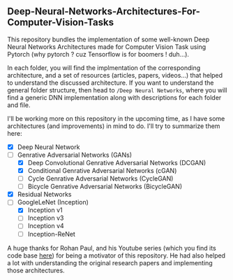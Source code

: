 ## Deep-Neural-Networks-Architectures-For-Computer-Vision-Tasks

This repository bundles the implementation of some well-known Deep Neural Networks Architectures made for Computer Vision Task using Pytorch (why pytorch ? cuz Tensorflow is for boomers ! duh...).

In each folder, you will find the implmentation of the corresponding architecture, and a set of resources (articles, papers, videos...) that helped to understand the discussed architecture. If you want to understand the general folder structure, then head to ``/Deep Neural Networks``, where you will find a generic DNN implementation along with descriptions for each folder and file.

I'll be working more on this repository in the upcoming time, as I have some architectures (and improvements) in mind to do. I'll try to summarize them here:

- [x] Deep Neural Network
- [ ] Genrative Adversarial Networks (GANs)
  - [x] Deep Convolutional Genrative Adversarial Networks (DCGAN)
  - [x] Conditional Genrative Adversarial Networks (cGAN)
  - [ ] Cycle Genrative Adversarial Networks (CycleGAN)
  - [ ] Bicycle Genrative Adversarial Networks (BicycleGAN)
- [x] Residual Networks
- [ ] GoogleLeNet (Inception)
  - [x] Inception v1
  - [ ] Inception v3
  - [ ] Inception v4
  - [ ] Inception-ReNet
  
A huge thanks for Rohan Paul, and his Youtube series (which you find its code base [here](https://github.com/rohan-paul/MachineLearning-DeepLearning-Code-for-my-YouTube-Channel/tree/master)) for being a motivator of this repository. He had also helped a lot with understanding the original research papers and implementing those architectures.
